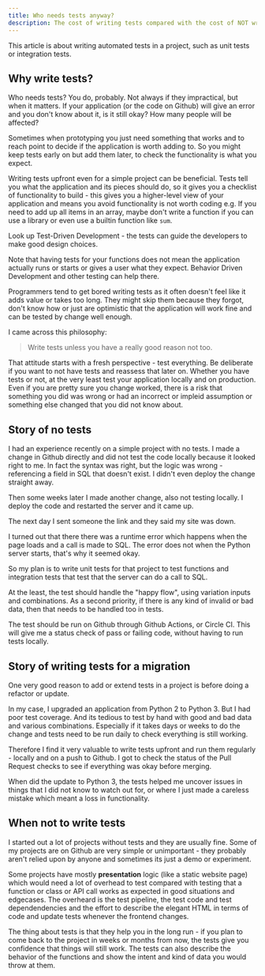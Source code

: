 ```yaml
---
title: Who needs tests anyway?
description: The cost of writing tests compared with the cost of NOT writing tests
---
```


This article is about writing automated tests in a project, such as unit tests or integration tests.

## Why write tests?

Who needs tests? You do, probably. Not always if they impractical, but when it matters. If your application (or the code on Github) will give an error and you don't know about it, is it still okay? How many people will be affected?

Sometimes when prototyping you just need something that works and to reach point to decide if the application is worth adding to. So you might keep tests early on but add them later, to check the functionality is what you expect.

Writing tests upfront even for a simple project can be beneficial. Tests tell you what the application and its pieces should do, so it gives you a checklist of functionality to build - this gives you a higher-level view of your application and means you avoid functionality is not worth coding e.g. If you need to add up all items in an array, maybe don't write a function if you can use a library or even use a builtin function like `sum`. 

Look up Test-Driven Development - the tests can guide the developers to make good design choices.

Note that having tests for your functions does not mean the application actually runs or starts or gives a user what they expect. Behavior Driven Development and other testing can help there.

Programmers tend to get bored writing tests as it often doesn't feel like it adds value or takes too long. They might skip them because they forgot, don't know how or just are optimistic that the application will work fine and can be tested by change well enough.

I came across this philosophy:

> Write tests unless you have a really good reason not too.

That attitude starts with a fresh perspective - test everything. Be deliberate if you want to not have tests and reassess that later on. Whether you have tests or not, at the very least test your application locally and on production. Even if you are pretty sure you change worked, there is a risk that something you did was wrong or had an incorrect or impleid assumption or something else changed that you did not know about.

## Story of no tests

I had an experience recently on a simple project with no tests. I made a change in Github directly and did not test the code locally because it looked right to me. In fact the syntax was right, but the logic was wrong - referencing a field in SQL that doesn't exist. I didn't even deploy the change straight away. 

Then some weeks later I made another change, also not testing locally. I deploy the code and restarted the server and it came up.

The next day I sent someone the link and they said my site was down.

I turned out that there there was a runtime error which happens when the page loads and a call is made to SQL. The error does not when the Python server starts, that's why it seemed okay.

So my plan is to write unit tests for that project to test functions and integration tests that test that the server can do a call to SQL.

At the least, the test should handle the "happy flow", using variation inputs and combinations. As a second priority, if there is any kind of invalid or bad data, then that needs to be handled too in tests.

The test should be run on Github through Github Actions, or Circle CI. This will give me a status check of pass or failing code, without having to run tests locally.

## Story of writing tests for a migration

One very good reason to add or extend tests in a project is before doing a refactor or update.

In my case, I upgraded an application from Python 2 to Python 3. But I had poor test coverage. And its tedious to test by hand with good and bad data and various combinations. Especially if it takes days or weeks to do the change and tests need to be run daily to check everything is still working.

Therefore I find it very valuable to write tests upfront and run them regularly - locally and on a push to Github. I got to check the status of the Pull Request checks to see if everything was okay before merging.

When did the update to Python 3, the tests helped me uncover issues in things that I did not know to watch out for, or where I just made a careless mistake which meant a loss in functionality.


## When not to write tests

I started out a lot of projects without tests and they are usually fine. Some of my projects are on Github are very simple or unimportant - they probably aren't relied upon by anyone and sometimes its just a demo or experiment.

Some projects have mostly **presentation** logic (like a static website page) which would need a lot of overhead to test compared with testing that a function or class or API call works as expected in good situations and edgecases. The overheard is the test pipeline, the test code and test dependendencies and the effort to describe the elegant HTML in terms of code and update tests whenever the frontend changes.

The thing about tests is that they help you in the long run - if you plan to come back to the project in weeks or months from now, the tests give you confidence that things will still work. The tests can also describe the behavior of the functions and show the intent and kind of data you would throw at them.
